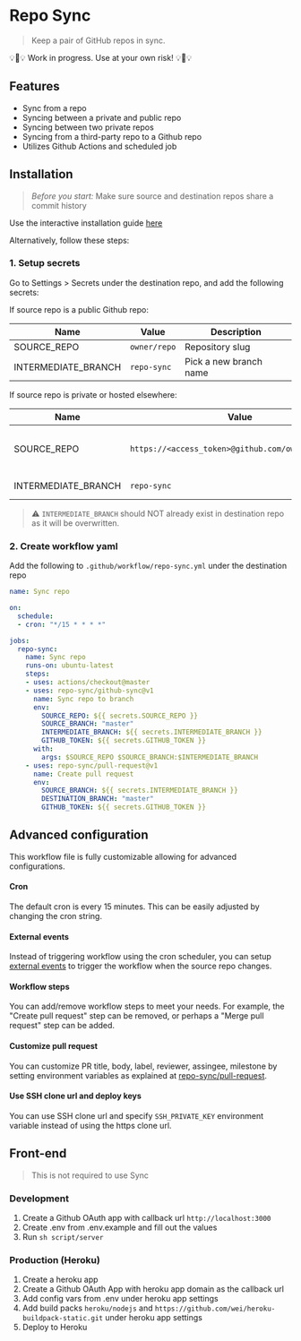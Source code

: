 # Repo Sync

> Keep a pair of GitHub repos in sync.

:bulb::construction::bulb: Work in progress. Use at your own risk! :bulb::construction::bulb:


## Features

- Sync from a repo
- Syncing between a private and public repo
- Syncing between two private repos
- Syncing from a third-party repo to a Github repo
- Utilizes Github Actions and scheduled job


## Installation

> _Before you start:_ Make sure source and destination repos share a commit history

Use the interactive installation guide [here](https://github-repo-sync.herokuapp.com)

Alternatively, follow these steps:

### 1. Setup secrets

Go to Settings > Secrets under the destination repo, and add the following secrets:

If source repo is a public Github repo:

| Name | Value | Description |
| --- | --- | --- |
| SOURCE_REPO	| `owner/repo` | Repository slug |
| INTERMEDIATE_BRANCH | `repo-sync` | Pick a new branch name |

If source repo is private or hosted elsewhere:

| Name | Value | Description |
| --- | --- | --- |
| SOURCE_REPO	| `https://<access_token>@github.com/owner/repo.git` | HTTP clone url with access_token. [Get token](https://github.com/settings/tokens/new?description=repo-sync&scopes=repo) |
| INTERMEDIATE_BRANCH | `repo-sync` | Pick a new branch name |

> :warning: `INTERMEDIATE_BRANCH` should NOT already exist in destination repo as it will be overwritten.

### 2. Create workflow yaml

Add the following to `.github/workflow/repo-sync.yml` under the destination repo

```yaml
name: Sync repo

on:
  schedule: 
  - cron: "*/15 * * * *"

jobs:
  repo-sync:
    name: Sync repo
    runs-on: ubuntu-latest
    steps:
    - uses: actions/checkout@master
    - uses: repo-sync/github-sync@v1
      name: Sync repo to branch
      env:
        SOURCE_REPO: ${{ secrets.SOURCE_REPO }}
        SOURCE_BRANCH: "master"
        INTERMEDIATE_BRANCH: ${{ secrets.INTERMEDIATE_BRANCH }}
        GITHUB_TOKEN: ${{ secrets.GITHUB_TOKEN }}
      with:
        args: $SOURCE_REPO $SOURCE_BRANCH:$INTERMEDIATE_BRANCH
    - uses: repo-sync/pull-request@v1
      name: Create pull request
      env:
        SOURCE_BRANCH: ${{ secrets.INTERMEDIATE_BRANCH }}
        DESTINATION_BRANCH: "master"
        GITHUB_TOKEN: ${{ secrets.GITHUB_TOKEN }}
```

## Advanced configuration

This workflow file is fully customizable allowing for advanced configurations.

#### Cron

The default cron is every 15 minutes. This can be easily adjusted by changing the cron string.

#### External events

Instead of triggering workflow using the cron scheduler, you can setup [external events](https://help.github.com/en/articles/events-that-trigger-workflows#external-events) to trigger the workflow when the source repo changes.

#### Workflow steps

You can add/remove workflow steps to meet your needs. For example, the "Create pull request" step can be removed, or perhaps a "Merge pull request" step can be added.

#### Customize pull request

You can customize PR title, body, label, reviewer, assingee, milestone by setting environment variables as explained at [repo-sync/pull-request](https://github.com/repo-sync/pull-request#advanced-options).

#### Use SSH clone url and deploy keys

You can use SSH clone url and specify `SSH_PRIVATE_KEY` environment variable instead of using the https clone url.


## Front-end

> This is not required to use Sync

### Development

1. Create a Github OAuth app with callback url `http://localhost:3000`
2. Create .env from .env.example and fill out the values
3. Run `sh script/server`

### Production (Heroku)

1. Create a heroku app
2. Create a Github OAuth App with heroku app domain as the callback url
3. Add config vars from .env under heroku app settings
4. Add build packs `heroku/nodejs` and `https://github.com/wei/heroku-buildpack-static.git` under heroku app settings
5. Deploy to Heroku
